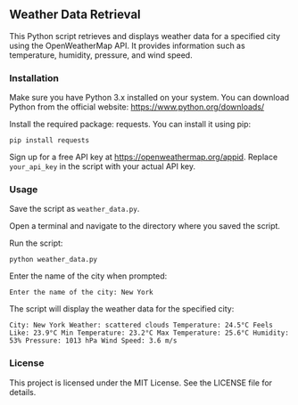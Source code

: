 ## Weather Data Retrieval
This Python script retrieves and displays weather data for a specified city using the OpenWeatherMap API. It provides information such as temperature, humidity, pressure, and wind speed.

### Installation
Make sure you have Python 3.x installed on your system. You can download Python from the official website: https://www.python.org/downloads/

Install the required package: requests. You can install it using pip:

`pip install requests`

Sign up for a free API key at https://openweathermap.org/appid. Replace `your_api_key` in the script with your actual API key.

### Usage
Save the script as `weather_data.py`.

Open a terminal and navigate to the directory where you saved the script.

Run the script:

`python weather_data.py`

Enter the name of the city when prompted:

`Enter the name of the city: New York`

The script will display the weather data for the specified city:

`City: New York
Weather: scattered clouds
Temperature: 24.5°C
Feels Like: 23.9°C
Min Temperature: 23.2°C
Max Temperature: 25.6°C
Humidity: 53%
Pressure: 1013 hPa
Wind Speed: 3.6 m/s`

### License
This project is licensed under the MIT License. See the LICENSE file for details.

